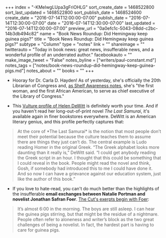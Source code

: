 +++
index = "-KMelwgLUpa3gFriOHLG"
sort_create_date = 1468522800
sort_last_updated = 1468522800
sort_publish_date = 1468524600
create_date = "2016-07-14T12:00:00-07:00"
publish_date = "2016-07-14T12:30:00-07:00"
date = "2016-07-14T12:30:00-07:00"
last_updated = "2016-07-14T12:00:00-07:00"
preview_url = "0a0efc1c-5043-08dd-c2bc-14b3db494c82"
name = "Book News Roundup: Did Hemingway keep guinea pigs?"
title = "Book News Roundup: Did Hemingway keep guinea pigs?"
subtype = "Column"
type = "notes"
link = ""
shareimage = ""
twitterauto = "Today in book news: great news, insufferable news, and a wonderful profile of an underrated author."
facebookauto = ""
make_image_tweet = "False"
notes_byline = ["writers/paul-constant.md"]
notes_tags = ["notes/book-news-roundup-did-hemingway-keep-guinea-pigs.md"]
notes_about = ""
books = ""
+++
* Hooray for Dr. Carla D. Hayden! As of yesterday, she's officially the 20th Librarian of Congress and, [as Shelf Awareness notes](http://www.shelf-awareness.com/issue.html?issue=2795#m33181), she's "the first woman, and the first African American, to serve as chief executive of the Library of Congress."

* This [Vulture profile of Helen DeWitt](http://www.vulture.com/2016/07/helen-dewitt-last-samurai-new-edition.html) is definitely worth your time. And if you haven't read her long-out-of-print novel *The Last Samurai*, it's available again in finer bookstores everywhere. DeWitt is an American literary genius, and this profile perfectly captures that:

<blockquote>At the core of *The Last Samurai* is the notion that most people don’t meet their potential because the culture teaches them to assume there are things they just can’t do. The central example is Ludo reading Homer in the original Greek. “The Greek alphabet looks more daunting than it really is,” DeWitt said. “I could get anybody reading the Greek script in an hour. I thought that this could be something that I could reveal in the book. People might read the novel and think, Gosh, if somebody had introduced this to me I could have done it. And so now I can have a grievance against our education system, just like the author of this book.”</blockquote>

* If you love to hate-read, you can't do much better than the highlights of the insufferable **email exchanges between Natalie Portman and novelist Jonathan Safran Foer**. [The Cut's exerpts begin with Foer](http://nymag.com/thecut/2016/07/natalie-portmans-emails-to-jonathan-safran-foer.html):

<blockquote>It’s almost 6:00 in the morning. The boys are still asleep. I can hear the guinea pigs stirring, but that might be the residue of a nightmare. People often refer to aloneness and writer’s block as the two great challenges of being a novelist. In fact, the hardest part is having to care for guinea pigs.</blockquote>